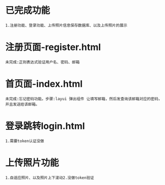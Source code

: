 # **已完成功能**
`1.注册功能、登录功能、上传照片信息保存数据库、以及上传照片的展示`
# **注册页面-register.html**
`未完成:正则表达式验证用户名、密码、邮箱`
# **首页面-index.html**
`未完成:忘记密码功能。步骤:layui 弹出组件 让填写邮箱，然后发查询该邮箱对应的密码，并且发送给该邮箱。`
# **登录跳转login.html**
`1.需要token认证没做`
# **上传照片功能**
`1.自适应照片、以及照片上下滚动2.没做token验证`